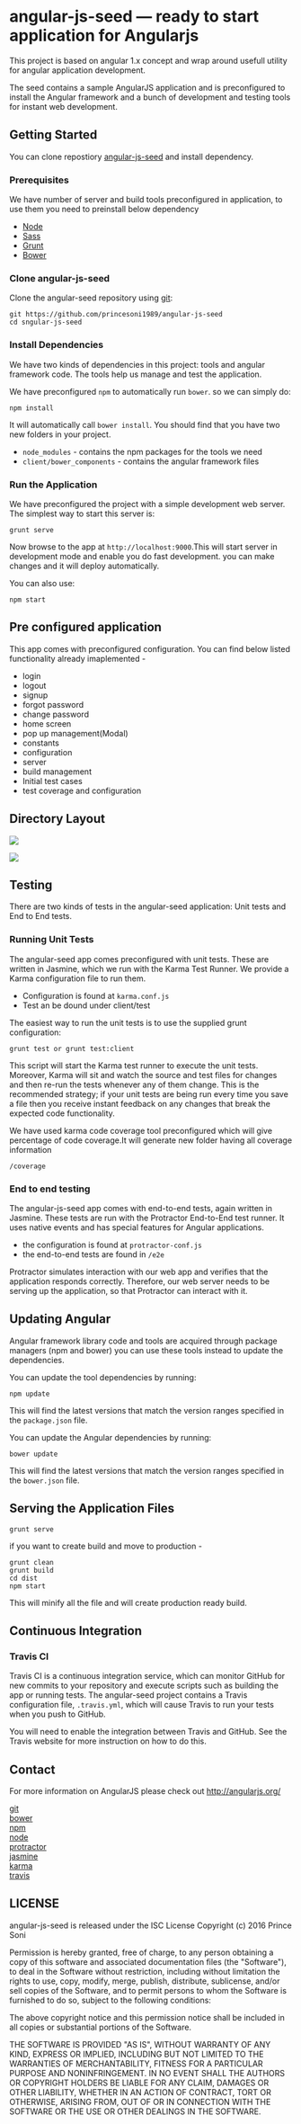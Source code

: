 # angular-js-seed — ready to start application for Angularjs 

This project is based on angular 1.x concept and wrap around  usefull utility for angular application development. 

The seed contains a sample AngularJS application and is preconfigured to install the Angular
framework and a bunch of development and testing tools for instant web development.



## Getting Started

You can clone repostiory [angular-js-seed](https://github.com/princesoni1989/angular-js-seed) and install dependency.

### Prerequisites
We have number of server and build tools preconfigured in application, to use them you need to preinstall below dependency  
* [Node](https://nodejs.org/en/download/)
* [Sass](http://sass-lang.com/install) 
* [Grunt](http://gruntjs.com/installing-grunt)
* [Bower](http://bower.io/)  

### Clone angular-js-seed

Clone the angular-seed repository using [git](https://git-scm.com/book/en/v2/Getting-Started-Installing-Git):

```
git https://github.com/princesoni1989/angular-js-seed
cd sngular-js-seed
```

### Install Dependencies

We have two kinds of dependencies in this project: tools and angular framework code.  The tools help
us manage and test the application.

We have preconfigured `npm` to automatically run `bower`. so we can simply do:

```
npm install
```

It will automatically call `bower install`.  You should find that you have two new
folders in your project.

* `node_modules` - contains the npm packages for the tools we need
* `client/bower_components` - contains the angular framework files


### Run the Application

We have preconfigured the project with a simple development web server.  The simplest way to start
this server is:

```
grunt serve
```

Now browse to the app at `http://localhost:9000`.This will start server in development mode and enable you do fast development. you can make changes and it will deploy automatically.

You can also use:
```
npm start 
```



## Pre configured application

This app comes with preconfigured configuration. You can find below listed functionality already imaplemented - 
* login
* logout
* signup
* forgot password
* change password
* home screen
* pop up management(Modal)
* constants
* configuration
* server
* build management
* Initial test cases
* test coverage and configuration



## Directory Layout
![](screen133.png)

![](screen233.png)
## Testing

There are two kinds of tests in the angular-seed application: Unit tests and End to End tests.

### Running Unit Tests

The angular-seed app comes preconfigured with unit tests. These are written in
Jasmine, which we run with the Karma Test Runner. We provide a Karma
configuration file to run them.

* Configuration is found at `karma.conf.js`
* Test an be dound under client/test


The easiest way to run the unit tests is to use the supplied grunt configuration:

```
grunt test or grunt test:client
```

This script will start the Karma test runner to execute the unit tests. Moreover, Karma will sit and
watch the source and test files for changes and then re-run the tests whenever any of them change.
This is the recommended strategy; if your unit tests are being run every time you save a file then
you receive instant feedback on any changes that break the expected code functionality.

We have used karma code coverage tool preconfigured which will give percentage of code coverage.It will generate new folder having all coverage information

```
/coverage
```



### End to end testing

The angular-js-seed app comes with end-to-end tests, again written in Jasmine. These tests
are run with the Protractor End-to-End test runner.  It uses native events and has
special features for Angular applications.

* the configuration is found at `protractor-conf.js`
* the end-to-end tests are found in `/e2e`

Protractor simulates interaction with our web app and verifies that the application responds
correctly. Therefore, our web server needs to be serving up the application, so that Protractor
can interact with it.

## Updating Angular

Angular framework library code and tools are acquired through package managers (npm and
bower) you can use these tools instead to update the dependencies.

You can update the tool dependencies by running:

```
npm update
```

This will find the latest versions that match the version ranges specified in the `package.json` file.

You can update the Angular dependencies by running:

```
bower update
```

This will find the latest versions that match the version ranges specified in the `bower.json` file.


## Serving the Application Files

```
grunt serve
```

if you want to create build and move to production - 

```
grunt clean
grunt build
cd dist
npm start
```
This will minify all the file and will create production ready build.



## Continuous Integration

### Travis CI

Travis CI is a continuous integration service, which can monitor GitHub for new commits
to your repository and execute scripts such as building the app or running tests. The angular-seed
project contains a Travis configuration file, `.travis.yml`, which will cause Travis to run your
tests when you push to GitHub.

You will need to enable the integration between Travis and GitHub. See the Travis website for more
instruction on how to do this.



## Contact

For more information on AngularJS please check out http://angularjs.org/

[git](http://git-scm.com/)<br />
[bower](http://bower.io)<br />
[npm](https://www.npmjs.org/)<br />
[node](http://nodejs.org)<br />
[protractor](https://github.com/angular/protractor)<br />
[jasmine](http://jasmine.github.io)<br />
[karma](http://karma-runner.github.io)<br />
[travis](https://travis-ci.org/)<br />


## LICENSE

angular-js-seed is released under the ISC License Copyright (c) 2016 Prince Soni

Permission is hereby granted, free of charge, to any person obtaining a copy of this software and associated documentation files (the "Software"), to deal in the Software without restriction, including without limitation the rights to use, copy, modify, merge, publish, distribute, sublicense, and/or sell copies of the Software, and to permit persons to whom the Software is furnished to do so, subject to the following conditions:

The above copyright notice and this permission notice shall be included in all copies or substantial portions of the Software.

THE SOFTWARE IS PROVIDED "AS IS", WITHOUT WARRANTY OF ANY KIND, EXPRESS OR IMPLIED, INCLUDING BUT NOT LIMITED TO THE WARRANTIES OF MERCHANTABILITY, FITNESS FOR A PARTICULAR PURPOSE AND NONINFRINGEMENT. IN NO EVENT SHALL THE AUTHORS OR COPYRIGHT HOLDERS BE LIABLE FOR ANY CLAIM, DAMAGES OR OTHER LIABILITY, WHETHER IN AN ACTION OF CONTRACT, TORT OR OTHERWISE, ARISING FROM, OUT OF OR IN CONNECTION WITH THE SOFTWARE OR THE USE OR OTHER DEALINGS IN THE SOFTWARE.
